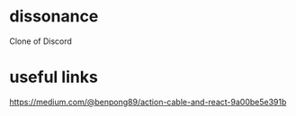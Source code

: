 # dissonance
Clone of Discord

# useful links
https://medium.com/@benpong89/action-cable-and-react-9a00be5e391b
